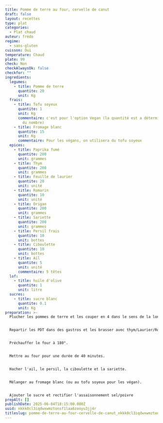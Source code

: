```yaml
---
title: Pomme de terre au four, cervelle de canut
draft: false
layout: recettes
type: plat
categories:
  - Plat chaud
auteur: frédo
regime:
  - sans-gluten
cuisson: Oui
temperature: Chaud
plate: 99
check: Non
checkAlwaysOk: false
checkfor: ""
ingredients:
  legumes:
    - title: Pomme de terre
      quantite: 20
      unit: Kg
  frais:
    - title: Tofu soyeux
      quantite: 1
      unit: Kg
      commentaire: c'est pour l'option Vegan (la quantité est a déterminer en fonction
        du nombre)
    - title: Fromage blanc
      quantite: 15
      unit: Kg
      commentaire: Pour les végans, on utilisera du tofu soyeux
  epices:
    - title: Paprika fumé
      quantite: 200
      unit: grammes
    - title: Thym
      quantite: 200
      unit: grammes
    - title: Feuille de laurier
      quantite: 20
      unit: unité
    - title: Romarin
      quantite: 10
      unit: unité
    - title: Origan
      quantite: 200
      unit: grammes
    - title: Sariette
      quantite: 200
      unit: grammes
    - title: Persil frais
      quantite: 10
      unit: bottes
    - title: Ciboulette
      quantite: 10
      unit: bottes
    - title: Aïl
      quantite: 5
      unit: unité
      commentaire: 5 têtes
  lof:
    - title: huile d'olive
      quantite: 1
      unit: litre
  sucres:
    - title: sucre blanc
      quantite: 0.1
      unit: Kg
preparation: >-
  Plucher les pommes de terre et les couper en 4 dans le sens de la longueur.


  Repartir les PDT dans des gastros et les brasser avec thym/Laurier/Romarin/Paprika/Origan + huile d'olive + sel et poivre (selon votre gout).


  Préchauffer le four à 180°.


  Mettre au four pour une durée de 40 minutes.


  Hacher l'ail, le persil, la ciboulette et la sariette.


  Mélanger au fromage blanc (ou au tofu soyeux pour les végan).


  Ajouter le sucre et rectifier l'assaisonnement sel/poivre
prepAlt: []
publishDate: 2025-06-04T18:15:00.000Z
uuid: nkkk0cl3iqdwxwmztonsf1laa6zooyu3jj4r
titleslug: pomme-de-terre-au-four-cervelle-de-canut_nkkk0cl3iqdwxwmztonsf1laa6zooyu3jj4r
---
```


